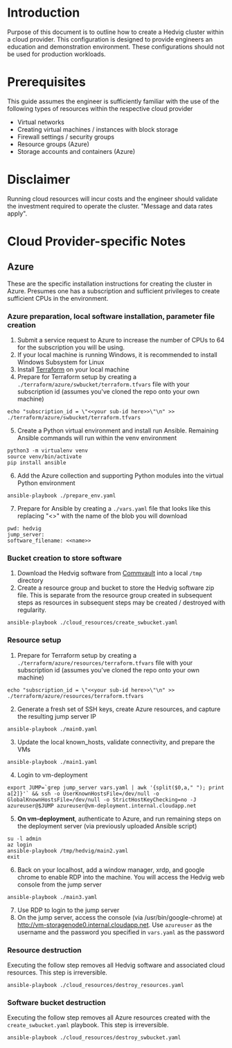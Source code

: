 # Introduction
Purpose of this document is to outline how to create a Hedvig cluster within a cloud provider. This configuration is designed to provide engineers an education and demonstration environment. These configurations should not be used for production workloads.

# Prerequisites

This guide assumes the engineer is sufficiently familiar with the use of the following types of resources within the respective cloud provider
- Virtual networks
- Creating virtual machines / instances with block storage
- Firewall settings / security groups
- Resource groups (Azure)
- Storage accounts and containers (Azure)

# Disclaimer
Running cloud resources will incur costs and the engineer should validate the investment required to operate the cluster. "Message and data rates apply".

# Cloud Provider-specific Notes

## Azure
These are the specific installation instructions for creating the cluster in Azure. Presumes one has a subscription and sufficient privileges to create sufficient CPUs in the environment.

### Azure preparation, local software installation, parameter file creation
1. Submit a service request to Azure to increase the number of CPUs to 64 for the subscription you will be using.
2. If your local machine is running Windows, it is recommended to install Windows Subsystem for Linux
3. Install [Terraform](https://learn.hashicorp.com/terraform/getting-started/install.html) on your local machine
4. Prepare for Terraform setup by creating a ```./terraform/azure/swbucket/terraform.tfvars``` file with your subscription id (assumes you've cloned the repo onto your own machine)
```
echo "subscription_id = \"<<your sub-id here>>\"\n" >> ./terraform/azure/swbucket/terraform.tfvars
```
5. Create a Python virtual environment and install run Ansible. Remaining Ansible commands will run within the venv environment
``` 
python3 -m virtualenv venv
source venv/bin/activate
pip install ansible
```
6. Add the Azure collection and supporting Python modules into the virtual Python environment
```
ansible-playbook ./prepare_env.yaml
```
7. Prepare for Ansible by creating a ```./vars.yaml``` file that looks like this replacing "<<name>>" with the name of the blob you will download
```
pwd: hedvig
jump_server:
software_filename: <<name>>
```

### Bucket creation to store software
1. Download the Hedvig software from [Commvault](http://cloud.commvault.com) into a local ```/tmp``` directory
2. Create a resource group and bucket to store the Hedvig software zip file. This is separate from the resource group created in subsequent steps as resources in subsequent steps may be created / destroyed with regularity.
```
ansible-playbook ./cloud_resources/create_swbucket.yaml
```

### Resource setup
1. Prepare for Terraform setup by creating a ```./terraform/azure/resources/terraform.tfvars``` file with your subscription id (assumes you've cloned the repo onto your own machine)
```
echo "subscription_id = \"<<your sub-id here>>\"\n" >> ./terraform/azure/resources/terraform.tfvars
```
2. Generate a fresh set of SSH keys, create Azure resources, and capture the resulting jump server IP
```
ansible-playbook ./main0.yaml
```
3. Update the local known_hosts, validate connectivity, and prepare the VMs
```
ansible-playbook ./main1.yaml
```
4. Login to vm-deployment
```
export JUMP=`grep jump_server vars.yaml | awk '{split($0,a," "); print a[2]}'` && ssh -o UserKnownHostsFile=/dev/null -o GlobalKnownHostsFile=/dev/null -o StrictHostKeyChecking=no -J azureuser@$JUMP azureuser@vm-deployment.internal.cloudapp.net
```
5. **On vm-deployment**, authenticate to Azure, and run remaining steps on the deployment server (via previously uploaded Ansible script)
```
su -l admin
az login
ansible-playbook /tmp/hedvig/main2.yaml
exit
```
6. Back on your localhost, add a window manager, xrdp, and google chrome to enable RDP into the machine. You will access the Hedvig web console from the jump server
```
ansible-playbook ./main3.yaml
```
7. Use RDP to login to the jump server
8. On the jump server, access the console (via /usr/bin/google-chrome) at http://vm-storagenode0.internal.cloudapp.net. Use ```azureuser``` as the username and the password you specified in ```vars.yaml``` as the password

### Resource destruction
Executing the follow step removes all Hedvig software and associated cloud resources. This step is irreversible.   
```
ansible-playbook ./cloud_resources/destroy_resources.yaml
```
### Software bucket destruction
Executing the follow step removes all Azure resources created with the ```create_swbucket.yaml``` playbook. This step is irreversible.   
```
ansible-playbook ./cloud_resources/destroy_swbucket.yaml
```